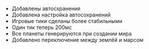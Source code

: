 - Добавлены автосхранения
- Добавлена настройка автосохранений
- Игровые тики сделаны более стабильными
- Один тик теперь 200мс
- Все планеты генерируются при создании мира
- Добавлено переключение между землёй и марсом